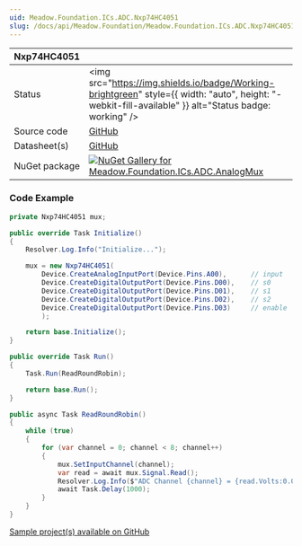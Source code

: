 ```yaml
---
uid: Meadow.Foundation.ICs.ADC.Nxp74HC4051
slug: /docs/api/Meadow.Foundation/Meadow.Foundation.ICs.ADC.Nxp74HC4051
---
```


| Nxp74HC4051 | |
|--------|--------|
| Status | <img src="https://img.shields.io/badge/Working-brightgreen" style={{ width: "auto", height: "-webkit-fill-available" }} alt="Status badge: working" /> |
| Source code | [GitHub](https://github.com/WildernessLabs/Meadow.Foundation/tree/main/Source/Meadow.Foundation.Peripherals/ICs.ADC.AnalogMux) |
| Datasheet(s) | [GitHub](https://github.com/WildernessLabs/Meadow.Foundation/tree/main/Source/Meadow.Foundation.Peripherals/ICs.ADC.AnalogMux/Datasheet) |
| NuGet package | <a href="https://www.nuget.org/packages/Meadow.Foundation.ICs.ADC.AnalogMux/" target="_blank"><img src="https://img.shields.io/nuget/v/Meadow.Foundation.ICs.ADC.AnalogMux.svg?label=Meadow.Foundation.ICs.ADC.AnalogMux" alt="NuGet Gallery for Meadow.Foundation.ICs.ADC.AnalogMux" /></a> |
### Code Example

```csharp
private Nxp74HC4051 mux;

public override Task Initialize()
{
    Resolver.Log.Info("Initialize...");

    mux = new Nxp74HC4051(
        Device.CreateAnalogInputPort(Device.Pins.A00),      // input
        Device.CreateDigitalOutputPort(Device.Pins.D00),    // s0
        Device.CreateDigitalOutputPort(Device.Pins.D01),    // s1
        Device.CreateDigitalOutputPort(Device.Pins.D02),    // s2
        Device.CreateDigitalOutputPort(Device.Pins.D03)     // enable
        );

    return base.Initialize();
}

public override Task Run()
{
    Task.Run(ReadRoundRobin);

    return base.Run();
}

public async Task ReadRoundRobin()
{
    while (true)
    {
        for (var channel = 0; channel < 8; channel++)
        {
            mux.SetInputChannel(channel);
            var read = await mux.Signal.Read();
            Resolver.Log.Info($"ADC Channel {channel} = {read.Volts:0.0}V");
            await Task.Delay(1000);
        }
    }
}

```

[Sample project(s) available on GitHub](https://github.com/WildernessLabs/Meadow.Foundation/tree/main/Source/Meadow.Foundation.Peripherals/ICs.ADC.AnalogMux/Samples/Nxp74HC4051_Sample)


